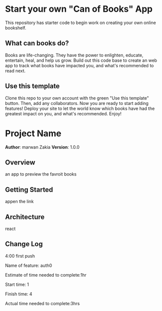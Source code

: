 # Start your own "Can of Books" App

This repository has starter code to begin work on creating your own online bookshelf.

## What can books do?

Books are life-changing. They have the power to enlighten, educate, entertain, heal, and help us grow. Build out this code base to create an web app to track what books have impacted you, and what's recommended to read next.

## Use this template

Clone this repo to your own account with the green "Use this template" button. Then, add any collaborators. Now you are ready to start adding features! Deploy your site to let the world know which books have had the greatest impact on you, and what's recommended. Enjoy!



# Project Name

**Author**: marwan Zakia
**Version**: 1.0.0 

## Overview
<!-- Provide a high level overview of what this application is and why you are building it, beyond the fact that it's an assignment for this class. (i.e. What's your problem domain?) -->
an app to preview the favroit books

## Getting Started
<!-- What are the steps that a user must take in order to build this app on their own machine and get it running? -->
appen the link 

## Architecture
<!-- Provide a detailed description of the application design. What technologies (languages, libraries, etc) you're using, and any other relevant design information. -->
react

## Change Log
<!-- Use this area to document the iterative changes made to your application as each feature is successfully implemented. Use time stamps. Here's an example:

01-01-2001 4:59pm - Application now has a fully-functional express server, with a GET route for the location resource. -->
4:00
first push 

Name of feature: auth0 

Estimate of time needed to complete:1hr

Start time: 1

Finish time: 4

Actual time needed to complete:3hrs